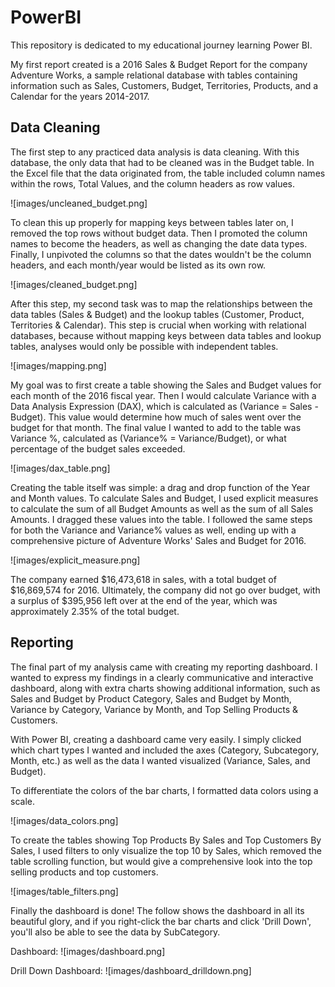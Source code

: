 # PowerBI

This repository is dedicated to my educational journey learning Power BI.

My first report created is a 2016 Sales & Budget Report for the company Adventure Works, a sample relational database with tables containing information such as Sales, Customers, Budget, Territories, Products, and a Calendar for the years 2014-2017.

## Data Cleaning

The first step to any practiced data analysis is data cleaning. With this database, the only data that had to be cleaned was in the Budget table. In the Excel file that the data originated from, the table included column names within the rows, Total Values, and the column headers as row values.

![images/uncleaned_budget.png]

To clean this up properly for mapping keys between tables later on, I removed the top rows without budget data. Then I promoted the column names to become the headers, as well as changing the date data types. Finally, I unpivoted the columns so that the dates wouldn't be the column headers, and each month/year would be listed as its own row. 

![images/cleaned_budget.png]

After this step, my second task was to map the relationships between the data tables (Sales & Budget) and the lookup tables (Customer, Product, Territories & Calendar). This step is crucial when working with relational databases, because without mapping keys between data tables and lookup tables, analyses would only be possible with independent tables.

![images/mapping.png]

My goal was to first create a table showing the Sales and Budget values for each month of the 2016 fiscal year. Then I would calculate Variance with a Data Analysis Expression (DAX), which is calculated as (Variance = Sales - Budget). This value would determine how much of sales went over the budget for that month. The final value I wanted to add to the table was Variance %, calculated as (Variance% = Variance/Budget), or what percentage of the budget sales exceeded.

![images/dax_table.png]

Creating the table itself was simple: a drag and drop function of the Year and Month values. To calculate Sales and Budget, I used explicit measures to calculate the sum of all Budget Amounts as well as the sum of all Sales Amounts. I dragged these values into the table. I followed the same steps for both the Variance and Variance% values as well, ending up with a comprehensive picture of Adventure Works' Sales and Budget for 2016. 

![images/explicit_measure.png]

The company earned $16,473,618 in sales, with a total budget of $16,869,574 for 2016. Ultimately, the company did not go over budget, with a surplus of $395,956 left over at the end of the year, which was approximately 2.35% of the total budget.

## Reporting

The final part of my analysis came with creating my reporting dashboard. I wanted to express my findings in a clearly communicative and interactive dashboard, along with extra charts showing additional information, such as Sales and Budget by Product Category, Sales and Budget by Month, Variance by Category, Variance by Month, and Top Selling Products & Customers. 

With Power BI, creating a dashboard came very easily. I simply clicked which chart types I wanted and included the axes (Category, Subcategory, Month, etc.) as well as the data I wanted visualized (Variance, Sales, and Budget).

To differentiate the colors of the bar charts, I formatted data colors using a scale. 

![images/data_colors.png]

To create the tables showing Top Products By Sales and Top Customers By Sales, I used filters to only visualize the top 10 by Sales, which removed the table scrolling function, but would give a comprehensive look into the top selling products and top customers. 

![images/table_filters.png]

Finally the dashboard is done! The follow shows the dashboard in all its beautiful glory, and if you right-click the bar charts and click 'Drill Down', you'll also be able to see the data by SubCategory.

Dashboard:
![images/dashboard.png]

Drill Down Dashboard:
![images/dashboard_drilldown.png]



